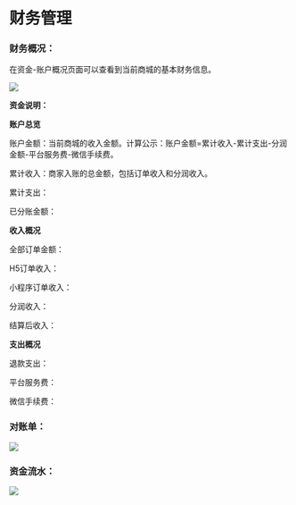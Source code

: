 # 财务管理

### **财务概况：**

在资金-账户概况页面可以查看到当前商城的基本财务信息。

![](http://md.stringon.com/img/%7Bfilename%7D%7B.suffix%7D20200912142541.png)

**资金说明：**

**账户总览**

账户金额：当前商城的收入金额。计算公示：账户金额=累计收入-累计支出-分润金额-平台服务费-微信手续费。

累计收入：商家入账的总金额，包括订单收入和分润收入。

累计支出：

已分账金额：

**收入概况**

全部订单金额：

H5订单收入：

小程序订单收入：

分润收入：

结算后收入：

**支出概况**

退款支出：

平台服务费：

微信手续费：



### **对账单：**

![](http://md.stringon.com/img/%7Bfilename%7D%7B.suffix%7D20200912141946.png)

### **资金流水：**

![](http://md.stringon.com/img/%7Bfilename%7D%7B.suffix%7D20200912142026.png)